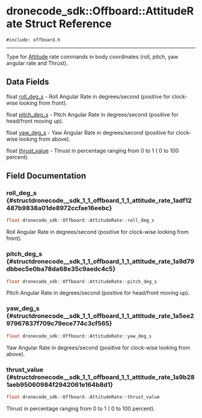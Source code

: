 # dronecode_sdk::Offboard::AttitudeRate Struct Reference
`#include: offboard.h`

----


Type for [Attitude](structdronecode__sdk_1_1_offboard_1_1_attitude.md) rate commands in body coordinates (roll, pitch, yaw angular rate and Thrust). 


## Data Fields


float [roll_deg_s](#structdronecode__sdk_1_1_offboard_1_1_attitude_rate_1adf12487b9838a01de8972ccfae16eebc)  - Roll Angular Rate in degrees/second (positive for clock-wise looking from front).

float [pitch_deg_s](#structdronecode__sdk_1_1_offboard_1_1_attitude_rate_1a9d79dbbec5e0ba78da68e35c9aedc4c5)  - Pitch Angular Rate in degrees/second (positive for head/front moving up).

float [yaw_deg_s](#structdronecode__sdk_1_1_offboard_1_1_attitude_rate_1a5ee297967837f709c79ece774c3cf565)  - Yaw Angular Rate in degrees/second (positive for clock-wise looking from above).

float [thrust_value](#structdronecode__sdk_1_1_offboard_1_1_attitude_rate_1a9b281aeb95060984f2942061e164b8d1)  - Thrust in percentage ranging from 0 to 1 ( 0 to 100 percent).


## Field Documentation


### roll_deg_s {#structdronecode__sdk_1_1_offboard_1_1_attitude_rate_1adf12487b9838a01de8972ccfae16eebc}

```cpp
float dronecode_sdk::Offboard::AttitudeRate::roll_deg_s
```


Roll Angular Rate in degrees/second (positive for clock-wise looking from front).


### pitch_deg_s {#structdronecode__sdk_1_1_offboard_1_1_attitude_rate_1a9d79dbbec5e0ba78da68e35c9aedc4c5}

```cpp
float dronecode_sdk::Offboard::AttitudeRate::pitch_deg_s
```


Pitch Angular Rate in degrees/second (positive for head/front moving up).


### yaw_deg_s {#structdronecode__sdk_1_1_offboard_1_1_attitude_rate_1a5ee297967837f709c79ece774c3cf565}

```cpp
float dronecode_sdk::Offboard::AttitudeRate::yaw_deg_s
```


Yaw Angular Rate in degrees/second (positive for clock-wise looking from above).


### thrust_value {#structdronecode__sdk_1_1_offboard_1_1_attitude_rate_1a9b281aeb95060984f2942061e164b8d1}

```cpp
float dronecode_sdk::Offboard::AttitudeRate::thrust_value
```


Thrust in percentage ranging from 0 to 1 ( 0 to 100 percent).


